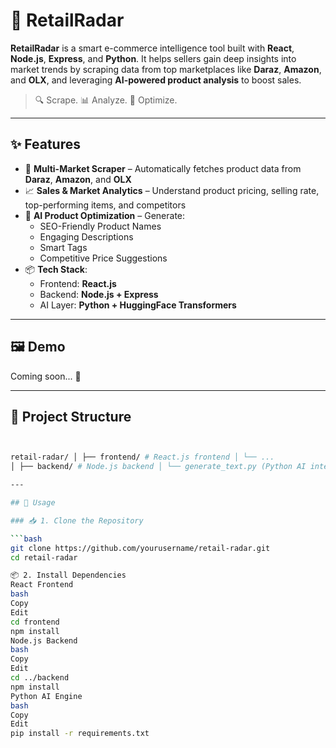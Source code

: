 # 🚀 RetailRadar

**RetailRadar** is a smart e-commerce intelligence tool built with **React**, **Node.js**, **Express**, and **Python**. It helps sellers gain deep insights into market trends by scraping data from top marketplaces like **Daraz**, **Amazon**, and **OLX**, and leveraging **AI-powered product analysis** to boost sales.

> 🔍 Scrape. 📊 Analyze. 🤖 Optimize.

---

## ✨ Features

- 🛒 **Multi-Market Scraper** – Automatically fetches product data from **Daraz**, **Amazon**, and **OLX**
- 📈 **Sales & Market Analytics** – Understand product pricing, selling rate, top-performing items, and competitors
- 🤖 **AI Product Optimization** – Generate:
  - SEO-Friendly Product Names
  - Engaging Descriptions
  - Smart Tags
  - Competitive Price Suggestions
- 📦 **Tech Stack**:
  - Frontend: **React.js**
  - Backend: **Node.js + Express**
  - AI Layer: **Python + HuggingFace Transformers**

---

## 🖼️ Demo

Coming soon... 🚧

---

## 🔧 Project Structure

```bash


retail-radar/ │ ├── frontend/ # React.js frontend │ └── ...
│ ├── backend/ # Node.js backend │ └── generate_text.py (Python AI integration) │ ├── README.md # This file └── .gitignore # Root .gitignore

---

## 🚀 Usage

### 📥 1. Clone the Repository

```bash
git clone https://github.com/yourusername/retail-radar.git
cd retail-radar

📦 2. Install Dependencies
React Frontend
bash
Copy
Edit
cd frontend
npm install
Node.js Backend
bash
Copy
Edit
cd ../backend
npm install
Python AI Engine
bash
Copy
Edit
pip install -r requirements.txt
